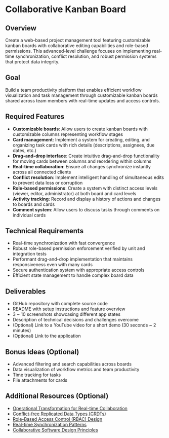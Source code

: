 # Collaborative Kanban Board

## Overview
Create a web-based project management tool featuring customizable kanban boards with collaborative editing capabilities and role-based permissions. This advanced-level challenge focuses on implementing real-time synchronization, conflict resolution, and robust permission systems that protect data integrity.

## Goal
Build a team productivity platform that enables efficient workflow visualization and task management through customizable kanban boards shared across team members with real-time updates and access controls.

## Required Features
- **Customizable boards**: Allow users to create kanban boards with customizable columns representing workflow stages
- **Card management**: Implement a system for creating, editing, and organizing task cards with rich details (descriptions, assignees, due dates, etc.)
- **Drag-and-drop interface**: Create intuitive drag-and-drop functionality for moving cards between columns and reordering within columns
- **Real-time collaboration**: Ensure all changes synchronize instantly across all connected clients
- **Conflict resolution**: Implement intelligent handling of simultaneous edits to prevent data loss or corruption
- **Role-based permissions**: Create a system with distinct access levels (viewer, editor, administrator) at both board and card levels
- **Activity tracking**: Record and display a history of actions and changes to boards and cards
- **Comment system**: Allow users to discuss tasks through comments on individual cards

## Technical Requirements
- Real-time synchronization with fast convergence
- Robust role-based permission enforcement verified by unit and integration tests
- Performant drag-and-drop implementation that maintains responsiveness even with many cards
- Secure authentication system with appropriate access controls
- Efficient state management to handle complex board data

## Deliverables
- GitHub repository with complete source code
- README with setup instructions and feature overview
- 3 ~ 10 screenshots showcasing different app states
- Description of technical decisions and challenges overcome
- (Optional) Link to a YouTube video for a short demo (30 seconds ~ 2 minutes)
- (Optional) Link to the application

## Bonus Ideas (Optional)
- Advanced filtering and search capabilities across boards
- Data visualization of workflow metrics and team productivity
- Time tracking for tasks
- File attachments for cards

## Additional Resources (Optional)
- [Operational Transformation for Real-time Collaboration](https://en.wikipedia.org/wiki/Operational_transformation)
- [Conflict-free Replicated Data Types (CRDTs)](https://crdt.tech/)
- [Role-Based Access Control (RBAC) Design](https://en.wikipedia.org/wiki/Role-based_access_control)
- [Real-time Synchronization Patterns](https://web.dev/websockets/)
- [Collaborative Software Design Principles](https://www.nngroup.com/articles/collaborative-ux/)
